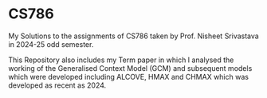# CS786

My Solutions to the assignments of CS786 taken by Prof. Nisheet Srivastava in 2024-25 odd semester.


This Repository also includes my Term paper in which I analysed the working of the Generalised Context Model (GCM) and subsequent models which were developed including ALCOVE, HMAX and CHMAX which was developed as recent as 2024.
